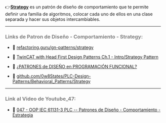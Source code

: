 👉[**Strategy**](https://refactoring.guru/es/design-patterns/strategy) es un patrón de diseño de comportamiento que te permite definir una familia de algoritmos, colocar cada uno de ellos en una clase separada y hacer sus objetos intercambiables.
***
### <span style="color:grey">Links de Patron de Diseño - Comportamiento - Strategy:</span>

- 🔗 [refactoring.guru/gn-patterns/strategy](https://refactoring.guru/es/design-patterns/strategy)

- 🔗 [TwinCAT with Head First Design Patterns Ch.1 - Intro/Strategy Pattern](https://twincontrols.com/community/twincat-knowledgebase/twincat-with-head-first-design-patterns-ch-1-intro-strategy-pattern/#post-724)

- 🔗 [¿PATRONES de DISEÑO en PROGRAMACIÓN FUNCIONAL?](https://www.youtube.com/watch?v=rifZSSdM8_s)

- 🔗 [github.com/0w8States/PLC-Design-Patterns/Behavioral_Patterns/Strategy](https://github.com/0w8States/PLC-Design-Patterns/tree/master/Behavioral_Patterns/Strategy)
***
### <span style="color:grey">Link al Video de Youtube_47:</span>
- 🔗 [047 - OOP IEC 61131-3 PLC -- Patrones de Diseño - Comportamiento - Estrategia]()